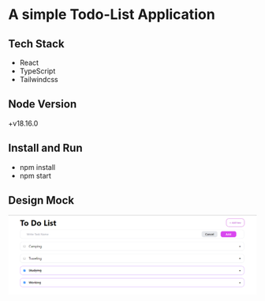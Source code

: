 # A simple Todo-List Application

## Tech Stack

- React
- TypeScript
- Tailwindcss

## Node Version

+v18.16.0

## Install and Run

- npm install
- npm start

## Design Mock

<img src="./public/todo-list.png" />